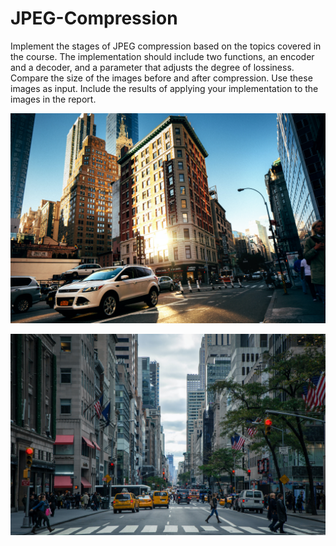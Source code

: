 # JPEG-Compression

Implement the stages of JPEG compression based on the topics covered in the course. The implementation should include two functions, an encoder and a decoder, and a parameter that adjusts the degree of lossiness. Compare the size of the images before and after compression. Use these images as input. Include the results of applying your implementation to the images in the report.

<p align="center">
  <img src="img1.jpg" alt="Alt Text">

  <p align="center">
  <img src="img2.jpg" alt="Alt Text">
